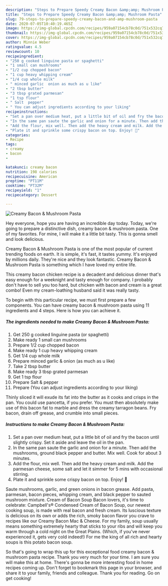```yaml
---
description: "Steps to Prepare Speedy Creamy Bacon &amp;amp; Mushroom Pasta"
title: "Steps to Prepare Speedy Creamy Bacon &amp;amp; Mushroom Pasta"
slug: 79-steps-to-prepare-speedy-creamy-bacon-and-amp-mushroom-pasta
date: 2020-07-05T10:40:19.465Z
image: https://img-global.cpcdn.com/recipes/959a07154cb78c0d/751x532cq70/creamy-bacon-mushroom-pasta-recipe-main-photo.jpg
thumbnail: https://img-global.cpcdn.com/recipes/959a07154cb78c0d/751x532cq70/creamy-bacon-mushroom-pasta-recipe-main-photo.jpg
cover: https://img-global.cpcdn.com/recipes/959a07154cb78c0d/751x532cq70/creamy-bacon-mushroom-pasta-recipe-main-photo.jpg
author: Minnie Weber
ratingvalue: 4.5
reviewcount: 10
recipeingredient:
- "250 g cooked linguine pasta or spaghetti"
- "1 small can mushrooms"
- "1/2 cup chopped bacon"
- "1 cup heavy whipping cream"
- "1/4 cup whole milk"
- " minced garlic  onion as much as u like"
- "2 tbsp butter"
- "3 tbsp grated parmesan"
- "1 tsp flour"
- " Salt  pepper"
- " You can adjust ingredients according to your liking"
recipeinstructions:
- "Set a pan over medium heat, put a little bit of oil and fry the bacon until slightly crispy. Set it aside and leave the oil in the pan."
- "In the same pan saute the garlic and onion for a minute. Then add the mushrooms, ground black pepper and butter. Mix well. Cook for about 3 minutes."
- "Add the flour, mix well. Then add the heavy cream and milk. Add the parmesan cheese, some salt and let it simmer for 5 mins with occasional stirring."
- "Plate it and sprinkle some crispy bacon on top. Enjoy! 🙂"
categories:
- Recipe
tags:
- creamy
- bacon
- 

katakunci: creamy bacon  
nutrition: 198 calories
recipecuisine: American
preptime: "PT11M"
cooktime: "PT32M"
recipeyield: "1"
recipecategory: Dessert

---
```



![Creamy Bacon &amp; Mushroom Pasta](https://img-global.cpcdn.com/recipes/959a07154cb78c0d/751x532cq70/creamy-bacon-mushroom-pasta-recipe-main-photo.jpg)

Hey everyone, hope you are having an incredible day today. Today, we're going to prepare a distinctive dish, creamy bacon &amp; mushroom pasta. One of my favorites. For mine, I will make it a little bit tasty. This is gonna smell and look delicious.

Creamy Bacon &amp; Mushroom Pasta is one of the most popular of current trending foods on earth. It is simple, it's fast, it tastes yummy. It's enjoyed by millions daily. They're nice and they look fantastic. Creamy Bacon &amp; Mushroom Pasta is something which I have loved my entire life.

This creamy bacon chicken recipe is a decadent and delicious dinner that&#39;s easy enough for a weeknight and tasty enough for company. I probably don&#39;t have to sell you too hard, but chicken with bacon and cream is a great combo! Even my cream-loathing husband said it was really tasty.


To begin with this particular recipe, we must first prepare a few components. You can have creamy bacon &amp; mushroom pasta using 11 ingredients and 4 steps. Here is how you can achieve it.

<!--inarticleads1-->

##### The ingredients needed to make Creamy Bacon &amp; Mushroom Pasta:

1. Get 250 g cooked linguine pasta (or spaghetti)
1. Make ready 1 small can mushrooms
1. Prepare 1/2 cup chopped bacon
1. Make ready 1 cup heavy whipping cream
1. Get 1/4 cup whole milk
1. Prepare  minced garlic &amp; onion (as much as u like)
1. Take 2 tbsp butter
1. Make ready 3 tbsp grated parmesan
1. Get 1 tsp flour
1. Prepare  Salt &amp; pepper
1. Prepare  (You can adjust ingredients according to your liking)


Thinly sliced it will exude its fat into the butter as it cooks and crisps in the pan. You could use pancetta, if you prefer. You must then absolutely make use of this bacon fat to marble and dress the creamy tarragon beans. Fry bacon, drain off grease, and crumble into small pieces. 

<!--inarticleads2-->

##### Instructions to make Creamy Bacon &amp; Mushroom Pasta:

1. Set a pan over medium heat, put a little bit of oil and fry the bacon until slightly crispy. Set it aside and leave the oil in the pan.
1. In the same pan saute the garlic and onion for a minute. Then add the mushrooms, ground black pepper and butter. Mix well. Cook for about 3 minutes.
1. Add the flour, mix well. Then add the heavy cream and milk. Add the parmesan cheese, some salt and let it simmer for 5 mins with occasional stirring.
1. Plate it and sprinkle some crispy bacon on top. Enjoy! 🙂


Saute mushrooms, garlic, and green onions in bacon grease. Add pasta, parmesan, bacon pieces, whipping cream, and black pepper to sauted mushroom mixture. Cream of Bacon Soup Bacon lovers, it&#39;s time to celebrate: Campbell&#39;s® Condensed Cream of Bacon Soup, our newest cooking soup, is made with real bacon and fresh cream. Its luscious texture is delicious on its own or adds the rich, smoky bacon flavor you crave to recipes like our Creamy Bacon Mac &amp; Cheese. For my family, soup usually means something extremely hearty that sticks to your ribs and will keep you warm through a cold night on the Great Plains. (Which, if you&#39;ve never experienced it, gets very cold indeed!) For me the king of all rich and hearty soups is this potato bacon soup. 

So that's going to wrap this up for this exceptional food creamy bacon &amp; mushroom pasta recipe. Thank you very much for your time. I am sure you will make this at home. There's gonna be more interesting food in home recipes coming up. Don't forget to bookmark this page in your browser, and share it to your family, friends and colleague. Thank you for reading. Go on get cooking!
